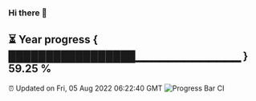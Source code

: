 ### Hi there 👋
⏳ Year progress { █████████████████▁▁▁▁▁▁▁▁▁▁▁▁▁ } 59.25 %
---
⏰ Updated on Fri, 05 Aug 2022 06:22:40 GMT
![Progress Bar CI](https://github.com/liununu/liununu/workflows/Progress%20Bar%20CI/badge.svg)
